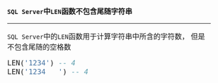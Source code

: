 <link rel="stylesheet" href="../node_modules/bootstrap/dist/css/bootstrap.css">
<style>
    body {
        margin: 0 200px;
    }
    * {
        font-size: 16px;
    }
</style>

## `SQL Server`中`LEN`函数不包含尾随字符串

---

`SQL Server`中的`LEN`函数用于计算字符串中所含的字符数，
但是不包含尾随的空格数

```sql
LEN('1234') -- 4
LEN('1234   ') -- 4
```